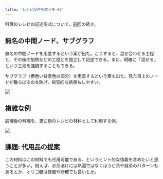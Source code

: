 ```yaml
---
title: 'レシピ記述形式メモ #2'
---
```

料理のレシピの記述形式について、[前回](https://r7kamura.com/articles/2022-05-13-mermaid-recipe-memo)の続き。

無名の中間ノード、サブグラフ
--------------

無名の中間ノードを用意するという案が出た。こうすると、混ぜ合わせる工程と、その後の加熱などの工程とを独立して記述できる。また、明確に「混ぜる」という工程を強調することもできる。

サブグラフ（黄色い背景色の部分）を用意するという案も出た。見た目上のノードが散らばるのを防げ、視覚的な誘導もしやすい。

![](https://lh5.googleusercontent.com/gVTrvVOWCOAZkTSudWDXrq0nMGH8PBH5VBFXTz2kMwpn2kZQZBmA4vRL4kaTkORpFEvBb-iMPhoZio7I5jhtVYkrGZUfi0C125vq5795TRFibK01zo0Kem0AG0yOdgpcRJg4rvFoUMQ7pWP8UqQMHIhTnwtAYxWAyFEKia6livCbJALRq_xO-PaL)

複雑な例
----

調理後の料理を、更に別のレシピの材料として利用する例。

![](https://lh6.googleusercontent.com/vUbZZ2f6kFbzF_rp4LHNtJwNbn68plyal3lGcW72KUq3HAjUUMJ8DVcnYwBNXf32VkS_DDpc5b-KQZw5hXMJxj7QzfI_ge7e-OP5Vj3liQtRAr3kUfHtJwJdFf5bE0Md6gY4JxWvDCsHVRwb5lRHj0IihaBjT6FtnYSZVHEVl_IDQ3DxlZxqFcM5)

課題: 代用品の提案
----------

この材料はこの材料でも代用可能である、というヒント的な情報を含めたいと思うことが多い。例えば、お茶漬けには熱湯ではなくほうじ茶や緑茶のパターンもあるとか、オリゴ糖は蜂蜜や砂糖でも良いとか。
